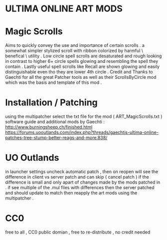 # ULTIMA ONLINE ART MODS 
# Magic Scrolls
Aims to quickly convey the use and importance of certain scrolls . a somewhat simpler stylized scroll with ribbon colorized by harmful \ benefical \ utility . Low circle spell scrolls are desaturated and rough looking in contrast to higher 6+ circle spells glowing and resembling the spell they contain . Lastly useful spell scrolls like Recall are shown glowing and easily distinguishable even tho they are lower 4th circle . Credit and Thanks to Gaechti for all the great Patcher tools as well as their ScrollsByCircle mod which was the basis and template of this mod . 

# Installation / Patching
using the multipatcher select the txt file for the mod ( ART_MagicScrolls.txt ) 
software guide and additional mods by Gaechti :
http://www.burningsheep.ch/finished.html
https://forums.uooutlands.com/index.php?threads/gaechtis-ultima-online-patches-tree-stump-better-reags-and-more.838/

# UO Outlands
in launcher settings uncheck automatic patch , then on reopen will see the difference in client vs server patch and can skip ( cancel patch ) if the difference is small and only apart of changes made by the mods patched in . if see multiple of the .mul files with differences then the server patched and should update to match then reapply the art mods using the multipatcher .

# CC0
free to all , CC0 public domian , free to re-distribute , no credit needed

